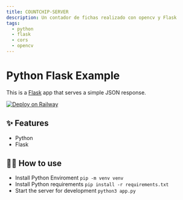 ```yaml
---
title: COUNTCHIP-SERVER
description: Un contador de fichas realizado con opencv y Flask
tags:
  - python
  - flask
  - cors
  - opencv
---
```


# Python Flask Example

This is a [Flask](https://flask.palletsprojects.com/en/1.1.x/) app that serves a simple JSON response.

[![Deploy on Railway](https://railway.app/button.svg)](https://railway.app/new/template/zUcpux)

## ✨ Features

- Python
- Flask

## 💁‍♀️ How to use
- Install Python Enviroment `pip -m venv venv`
- Install Python requirements `pip install -r requirements.txt`
- Start the server for development `python3 app.py`
